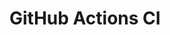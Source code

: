 # GitHub Actions CI


















































































































































































































































































































